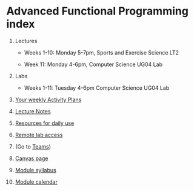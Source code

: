 # Advanced Functional Programming index

 1. Lectures

    * Weeks 1-10: Monday 5-7pm, Sports and Exercise Science LT2

    * Week 11: Monday 4-6pm, Computer Science UG04 Lab

 1. Labs

      * Weeks 1-11: Tuesday 4-6pm Computer Science UG04 Lab

 1. [Your weekly Activity Plans](files/ActivityPlans)
 1. [Lecture Notes](files/LectureNotes)
 1. [Resources for daily use](files/Resources/resources.md)
 1. [Remote lab access](files/Resources/remotely.md)
 1. (Go to [Teams](https://teams.microsoft.com/l/team/19%3akoy5Xsf2j2ToFwTArOQmcibDFP1FlGbwtzNxmdEeUuA1%40thread.tacv2/conversations?groupId=a8521c67-7a73-4309-af69-9b6a19817466&tenantId=b024cacf-dede-4241-a15c-3c97d553e9f3))
 1. [Canvas page](https://canvas.bham.ac.uk/courses/65779)
 1. [Module syllabus](https://www.cs.bham.ac.uk/internal/modules/2022/06-35309/)
 1. [Module calendar](files/Resources/calendar.md)
